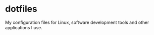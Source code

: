 # dotfiles
My configuration files for Linux, software development tools and other applications I use.
